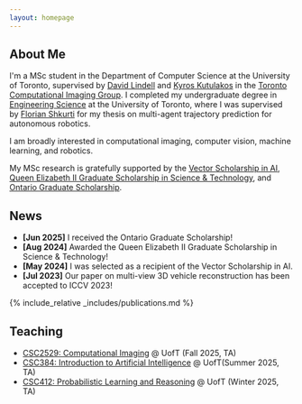 ```yaml
---
layout: homepage
---
```


## About Me

I'm a MSc student in the Department of Computer Science at the University of Toronto, supervised by [David Lindell](https://davidlindell.com) and [Kyros Kutulakos](https://www.cs.toronto.edu/~kyros/) in the [Toronto Computational Imaging Group](https://compimaging.dgp.toronto.edu). I completed my undergraduate degree in [Engineering Science](https://engsci.utoronto.ca/program/what-is-engsci/) at the University of Toronto, where I was supervised by [Florian Shkurti](http://www.cs.toronto.edu/~florian/) for my thesis on multi-agent trajectory prediction for autonomous robotics. 

I am broadly interested in computational imaging, computer vision, machine learning, and robotics.

My MSc research is gratefully supported by the [Vector Scholarship in AI](https://vectorinstitute.ai/programs/scholarship/), [Queen Elizabeth II Graduate Scholarship in Science & Technology](https://osap.gov.on.ca/OSAPPortal/en/A-ZListofAid/PRDR019236.html), and [Ontario Graduate Scholarship](https://osap.gov.on.ca/OSAPPortal/en/A-ZListofAid/PRDR019245.html).

<!-- <br> -->

## News

- **[Jun 2025]** I received the Ontario Graduate Scholarship!
- **[Aug 2024]** Awarded the Queen Elizabeth II Graduate Scholarship in Science & Technology!
- **[May 2024]** I was selected as a recipient of the Vector Scholarship in AI.
- **[Jul 2023]** Our paper on multi-view 3D vehicle reconstruction has been accepted to ICCV 2023!

{% include_relative _includes/publications.md %}
<!-- {% include_relative _includes/research.md %}

{% include_relative _includes/industry.md %} -->

## Teaching

- [CSC2529: Computational Imaging](https://www.cs.toronto.edu/~lindell/teaching/2529/) @ UofT (Fall 2025, TA)
- [CSC384: Introduction to Artificial Intelligence](https://artsci.calendar.utoronto.ca/course/csc384h1) @ UofT(Summer 2025, TA) 
- [CSC412: Probabilistic Learning and Reasoning](https://diophontine.github.io/csc412/) @ UofT (Winter 2025, TA)
